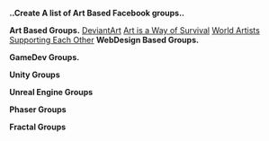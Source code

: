 **..Create A list of Art Based Facebook groups..**

**Art Based Groups.**
[DeviantArt](https://www.facebook.com/groups/artdev)
[Art is a Way of Survival](https://www.facebook.com/groups/1961654980714526)
[World Artists Supporting Each Other](https://www.facebook.com/groups/WorldArtistsSupportingEachOther)
**WebDesign Based Groups.**

**GameDev Groups.**

**Unity Groups**

**Unreal Engine Groups**

**Phaser Groups**

**Fractal Groups**




